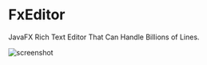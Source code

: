 # FxEditor

JavaFX Rich Text Editor That Can Handle Billions of Lines.

![screenshot](https://github.com/andy-goryachev/FxEditor/blob/master/screenshots/2016-1125-215711-356.png)

